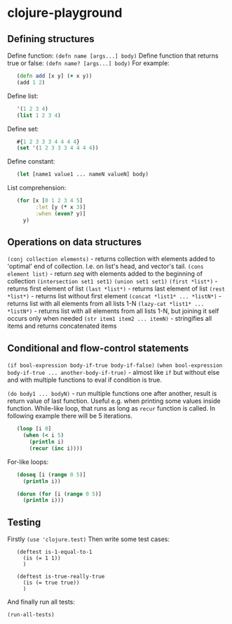# clojure-playground

## Defining structures
Define function: `(defn name [args...] body)`
Define function that returns true or false: `(defn name? [args...] body)`
For example:
```clojure
   (defn add [x y] (+ x y))
   (add 1 2)
```
Define list:
```clojure
   '(1 2 3 4)
   (list 1 2 3 4)
```
Define set:
```clojure
   #{1 2 3 3 3 4 4 4 4}
   (set '(1 2 3 3 3 4 4 4 4))
```
Define constant:
```clojure
   (let [name1 value1 ... nameN valueN] body)
```
List comprehension:
```clojure
   (for [x [0 1 2 3 4 5]
         :let [y (* x 3)]
         :when (even? y)]
     y)
```
## Operations on data structures
`(conj collection elements)` - returns collection with elements added to 'optimal' end of collection. I.e. on list's head, and vector's tail.
`(cons element list)` - return *seq* with elements added to the beginning of collection
`(intersection set1 set1)`
`(union set1 set1)`
`(first *list*)` - returns first element of list
`(last *list*)` - returns last element of list
`(rest *list*)` - returns list without first element
`(concat *list1* ... *listN*)` - returns list with all elements from all lists 1-N
`(lazy-cat *list1* ... *listN*)` - returns list with all elements from all lists 1-N, but joining it self occurs only when needed
`(str item1 item2 ... itemN)` - stringifies all items and returns concatenated items

## Conditional and flow-control statements
`(if bool-expression body-if-true body-if-false)`
`(when bool-expression body-if-true ... another-body-if-true)` - almost like `if` but without else and with multiple functions to eval if condition is true.

`(do body1 ... bodyN)` - run multiple functions one after another, result is return value of last function. Useful e.g. when printing some values inside function.
While-like loop, that runs as long as `recur` function is called. In following example there will be 5 iterations. 
```clojure
   (loop [i 0]
     (when (< i 5)
       (println i)
       (recur (inc i))))
```
For-like loops:
```clojure
   (doseq [i (range 0 5)]
     (println i))

   (dorun (for [i (range 0 5)]
     (println i)))
```

## Testing

Firstly `(use 'clojure.test)`
Then write some test cases:
```
   (deftest is-1-equal-to-1
     (is (= 1 1))
     )
    
   (deftest is-true-really-true
     (is (= true true))
     )
```
And finally run all tests:
```
(run-all-tests)
```
